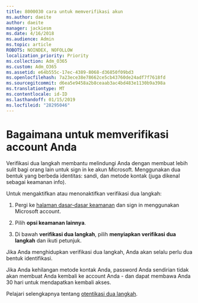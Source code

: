 ```yaml
---
title: 8000030 cara untuk memverifikasi akun
ms.author: daeite
author: daeite
manager: jackiesm
ms.date: 4/16/2018
ms.audience: Admin
ms.topic: article
ROBOTS: NOINDEX, NOFOLLOW
localization_priority: Priority
ms.collection: Adm_O365
ms.custom: Adm_O365
ms.assetid: e64b555c-17ec-4389-8068-d36850f09bd3
ms.openlocfilehash: 7a23ece38e78662ce5cb43760de24adf7f7618fd
ms.sourcegitcommit: d6ea5e9458a2b8ceaab3ac4bd483e1130b9a398a
ms.translationtype: MT
ms.contentlocale: id-ID
ms.lasthandoff: 01/15/2019
ms.locfileid: "28295046"
---
```

# <a name="how-to-verify-your-account"></a>Bagaimana untuk memverifikasi account Anda

Verifikasi dua langkah membantu melindungi Anda dengan membuat lebih sulit bagi orang lain untuk sign in ke akun Microsoft. Menggunakan dua bentuk yang berbeda identitas: sandi, dan metode kontak (juga dikenal sebagai keamanan info). 
  
Untuk mengaktifkan atau menonaktifkan verifikasi dua langkah:
  
1. Pergi ke [halaman dasar-dasar keamanan](https://go.microsoft.com/fwlink/?linkid=842325) dan sign in menggunakan Microsoft account. 
    
2. Pilih **opsi keamanan lainnya**. 
    
3. Di bawah **verifikasi dua langkah**, pilih **menyiapkan verifikasi dua langkah** dan ikuti petunjuk. 
    
Jika Anda menghidupkan verifikasi dua langkah, Anda akan selalu perlu dua bentuk identifikasi.
  
Jika Anda kehilangan metode kontak Anda, password Anda sendirian tidak akan membuat Anda kembali ke account Anda - dan dapat membawa Anda 30 hari untuk mendapatkan kembali akses. 
  
Pelajari selengkapnya tentang [otentikasi dua langkah](https://go.microsoft.com/fwlink/?linkid=872270).
  

